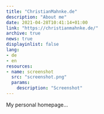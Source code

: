 ```yaml
---
title: "ChristianMahnke.de"
description: "About me"
date: 2021-04-28T10:41:14+01:00
link: "https://christianmahnke.de/"
archive: true
news: true
displayinlist: false
lang:
- de
- en
resources:
- name: screenshot
  src: "screenshot.png"
  params:
    description: "Screenshot"
---
```


My personal homepage...
